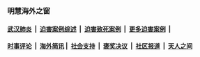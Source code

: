 
### 明慧海外之窗

####  [武汉肺炎](indexes/365.md?t=04150701) &nbsp;|&nbsp;  [迫害案例综述](indexes/328.md?t=04150701) &nbsp;|&nbsp; [迫害致死案例](indexes/277.md?t=04150701)  &nbsp;|&nbsp; [更多迫害案例](indexes/81.md?t=04150701)  &nbsp;|&nbsp; 
####  [时事评论](indexes/19.md?t=04150701) &nbsp;|&nbsp; [海外简讯](indexes/245.md?t=04150701)&nbsp;|&nbsp;  [社会支持](indexes/140.md?t=04150701) &nbsp;|&nbsp; [褒奖决议](indexes/282.md?t=04150701) &nbsp;|&nbsp; [社区报道](indexes/91.md?t=04150701)  &nbsp;|&nbsp; [天人之间](indexes/78.md?t=04150701) 

